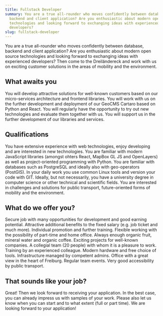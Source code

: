 ```yaml
---
title: Fullstack Developer
summary: You are a true all-rounder who moves confidently between database,
  backend and client application? Are you enthusiastic about modern open source
  technologies and looking forward to exchanging ideas with experienced
  developers?
slug: fullstack-developer
---
```

You are a true all-rounder who moves confidently between database, backend and client application? Are you enthusiastic about modern open source technologies and looking forward to exchanging ideas with experienced developers? Then come to the Dreiländereck and work with us on exciting customer solutions in the areas of mobility and the environment.

## What awaits you

You will develop attractive solutions for well-known customers based on our micro-services architecture and frontend libraries. You will work with us on the further development and deployment of our GeoCMS Cartaro based on Python and React. You will regularly have the opportunity to try out new technologies and evaluate them together with us. You will support us in the further development of our libraries and services.

## Qualifications

You have extensive experience with web technologies, enjoy developing and are interested in new technologies. You are familiar with modern JavaScript libraries (amongst ohters React, MapBox GL JS and OpenLayers) as well as project-oriented programming with Python. You are familiar with databases such as PostgreSQL and ideally also with geo-operators (PostGIS). In your daily work you use common Linux tools and version your code with GIT. Ideally, but not necessarily, you have a university degree in computer science or other technical and scientific fields. You are interested in challenges and solutions for public transport, future-oriented forms of mobility and the environment.

## What do we offer you?

Secure job with many opportunities for development and good earning potential. Attractive additional benefits to the fixed salary (e.g. job ticket and much more). Individual promotion and further training. Flexible working with the possibility of part-time and home office. Always enough organic fruit, mineral water and organic coffee. Exciting projects for well-known companies. A collegial team (20 people) with whom it is a pleasure to work. Training by an experienced colleague. Modern hardware and free choice of tools. Infrastructure managed by competent admins. Office with a great view in the heart of Freiburg. Regular team events. Very good accessibility by public transport.

## That sounds like your job?

Great! Then we look forward to receiving your application. In the best case, you can already impress us with samples of your work. Please also let us know when you can start and to what extent (full or part time). We are looking forward to your application!